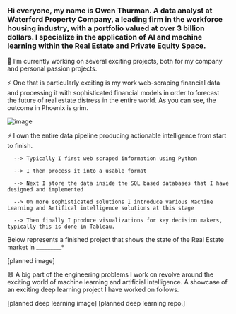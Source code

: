 ### Hi everyone, my name is Owen Thurman. A data analyst at Waterford Property Company, a leading firm in the workforce housing industry, with a portfolio valued at over 3 billion dollars. I specialize in the application of AI and machine learning within the Real Estate and Private Equity Space.


🔭 I’m currently working on several exciting projects, both for my company and personal passion projects. 


⚡ One that is particularly exciting is my work web-scraping financial data and processing it with sophisticated financial models in order to forecast the future of real estate distress in the entire world. As you can see, the outcome in Phoenix is grim.

![image](https://user-images.githubusercontent.com/96508222/213823161-41e17b82-a77a-4154-b8c8-cff779628d80.png)


⚡ I own the entire data pipeline producing actionable intelligence from start to finish. 

      --> Typically I first web scraped information using Python

      --> I then process it into a usable format

      --> Next I store the data inside the SQL based databases that I have designed and implemented

      --> On more sophisticated solutions I introduce various Machine Learning and Artifical intelligence solutions at this stage

      --> Then finally I produce visualizations for key decision makers, typically this is done in Tableau.
   
Below represents a finished project that shows the state of the Real Estate market in _________*

[planned image]



😄 A big part of the engineering problems I work on revolve around the exciting world of machine learning and artificial intelligence. A showcase of an exciting deep learning project I have worked on follows.

[planned deep learning image]
[planned deep learning repo.]

<!--
**omthurman/omthurman** is a ✨ _special_ ✨ repository because its `README.md` (this file) appears on your GitHub profile.

Here are some ideas to get you started:

- 🔭 I’m currently working on ...
- 🌱 I’m currently learning ...
- 👯 I’m looking to collaborate on ...
- 🤔 I’m looking for help with ...
- 💬 Ask me about ...
- 📫 How to reach me: ...
- 😄 Pronouns: ...
- ⚡ Fun fact: ...
-->
